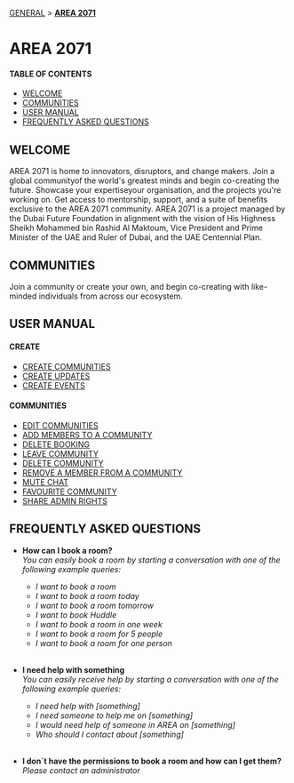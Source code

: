 [GENERAL](GENERAL/README.md) > **[AREA 2071](AREA/README.md)**

# AREA 2071
#### TABLE OF CONTENTS
* [WELCOME](#welcome)
* [COMMUNITIES](#communities)
* [USER MANUAL](#user-manual)
* [FREQUENTLY ASKED QUESTIONS](#frequently-asked-questions)

## WELCOME <br>

AREA 2071 is home to innovators, disruptors, and change makers. 
Join a global communityof the world's greatest minds and begin co-creating the future. Showcase your expertiseyour organisation, and the projects you're working on. 
Get access to mentorship, support, and a suite of benefits exclusive to the AREA 2071 community. 
AREA 2071 is a project managed by the Dubai Future Foundation in alignment with the vision of His Highness Sheikh Mohammed bin Rashid Al Maktoum, Vice President and Prime Minister of the UAE and Ruler of Dubai, and the UAE Centennial Plan.

## COMMUNITIES <br>

Join a community or create your own, and begin co-creating with like-minded individuals from across our ecosystem.


## USER MANUAL <br>

#### CREATE

* [CREATE COMMUNITIES](createcommunities.md)
* [CREATE UPDATES](createupdates.md)
* [CREATE EVENTS](createevents.md)


#### COMMUNITIES

* [EDIT COMMUNITIES](editcommunities.md)
* [ADD MEMBERS TO A COMMUNITY](addmemberstoacummunity.md)
* [DELETE BOOKING](deletebooking.md)
* [LEAVE COMMUNITY](leavecommunity.md)
* [DELETE COMMUNITY](deletecommunity.md)
* [REMOVE A MEMBER FROM A COMMUNITY](removeamemberfromacommunity.md)
* [MUTE CHAT](mutechat.md)
* [FAVOURITE COMMUNITY](favouritecommunity.md)
* [SHARE ADMIN RIGHTS](shareadminrights.md)

## FREQUENTLY ASKED QUESTIONS <br>

* **How can I  book a room?**<br>
    *You can easily book a room by starting a conversation with one of the following example queries:*<br>
    * *I want to book a room*<br>
    * *I want to book a room today*<br>
    * *I want to book a room tomorrow*<br>
    * *I want to book Huddle*<br>
    * *I want to book a room in one week*<br>
    * *I want to book a room for 5 people*<br>
    * *I want to book a room for one person*<br><br>


* **I need help with something**<br>
    *You can easily receive help by starting a conversation with one of the following example queries:*<br>
    * *I need help with [something]*<br>
    * *I need someone to help me on [something]*<br>
    * *I would need help of someone in AREA on [something]*<br>
    * *Who should I contact about [something]*<br><br>


* **I don´t have the permissions to book a room and how can I get them?**<br>
    *Please contact an administrator*<br>

